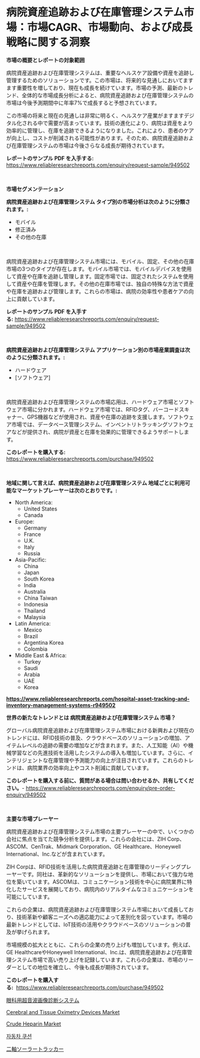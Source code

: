 <p><h1>病院資産追跡および在庫管理システム市場：市場CAGR、市場動向、および成長戦略に関する洞察</h1></p><p><strong>市場の概要とレポートの対象範囲</strong></p>
<p><p>病院資産追跡および在庫管理システムは、重要なヘルスケア設備や資産を追跡し管理するためのソリューションです。この市場は、将来的な見通しにおいてますます重要性を増しており、現在も成長を続けています。市場の予測、最新のトレンド、全体的な市場成長分析によると、病院資産追跡および在庫管理システムの市場は今後予測期間中に年率7%で成長すると予想されています。</p><p>この市場の将来と現在の見通しは非常に明るく、ヘルスケア産業がますますデジタル化される中で需要が高まっています。技術の進化により、病院は資産をより効率的に管理し、在庫を追跡できるようになりました。これにより、患者のケアが向上し、コストが削減される可能性があります。そのため、病院資産追跡および在庫管理システムの市場は今後さらなる成長が期待されています。</p></p>
<p><strong>レポートのサンプル PDF を入手する:</strong> <a href="https://www.reliableresearchreports.com/enquiry/request-sample/949502">https://www.reliableresearchreports.com/enquiry/request-sample/949502</a></p>
<p>&nbsp;</p>
<p><strong>市場セグメンテーション</strong></p>
<p><strong>病院資産追跡および在庫管理システム タイプ別の市場分析は次のように分類されます。:</strong></p>
<p><ul><li>モバイル</li><li>修正済み</li><li>その他の在庫</li></ul></p>
<p>&nbsp;</p>
<p><p>病院資産追跡および在庫管理システム市場には、モバイル、固定、その他の在庫市場の3つのタイプが存在します。モバイル市場では、モバイルデバイスを使用して資産や在庫を追跡し管理します。固定市場では、固定されたシステムを使用して資産や在庫を管理します。その他の在庫市場では、独自の特殊な方法で資産や在庫を追跡および管理します。これらの市場は、病院の効率性や患者ケアの向上に貢献しています。</p></p>
<p><strong>レポートのサンプル PDF を入手する:</strong>&nbsp;<a href="https://www.reliableresearchreports.com/enquiry/request-sample/949502">https://www.reliableresearchreports.com/enquiry/request-sample/949502</a></p>
<p>&nbsp;</p>
<p><strong> 病院資産追跡および在庫管理システム アプリケーション別の市場産業調査は次のように分類されます。:</strong></p>
<p><ul><li>ハードウェア</li><li>[ソフトウェア]</li></ul></p>
<p>&nbsp;</p>
<p><p>病院資産追跡および在庫管理システムの市場応用は、ハードウェア市場とソフトウェア市場に分かれます。ハードウェア市場では、RFIDタグ、バーコードスキャナー、GPS機器などが使用され、資産や在庫の追跡を支援します。ソフトウェア市場では、データベース管理システム、インベントリトラッキングソフトウェアなどが提供され、病院が資産と在庫を効果的に管理できるようサポートします。</p></p>
<p><strong>このレポートを購入する:</strong>&nbsp; <a href="https://www.reliableresearchreports.com/purchase/949502">https://www.reliableresearchreports.com/purchase/949502</a></p>
<p>&nbsp;</p>
<p><strong>地域に関して言えば、病院資産追跡および在庫管理システム 地域ごとに利用可能なマーケットプレーヤーは次のとおりです。:</strong></p>
<p><ul>
    <li>
        North America:
        <ul>
            <li>United States</li>
            <li>Canada</li>
        </ul>
    </li>
    <li>
        Europe:
        <ul>
            <li>Germany</li>
            <li>France</li>
            <li>U.K.</li>
            <li>Italy</li>
            <li>Russia</li>
        </ul>
    </li>
    <li>
        Asia-Pacific:
        <ul>
            <li>China</li>
            <li>Japan</li>
            <li>South Korea</li>
            <li>India</li>
            <li>Australia</li>
            <li>China Taiwan</li>
            <li>Indonesia</li>
            <li>Thailand</li>
            <li>Malaysia</li>
        </ul>
    </li>
    <li>
        Latin America:
        <ul>
            <li>Mexico</li>
            <li>Brazil</li>
            <li>Argentina Korea</li>
            <li>Colombia</li>
        </ul>
    </li>
    <li>
        Middle East & Africa:
        <ul>
            <li>Turkey</li>
            <li>Saudi</li>
            <li>Arabia</li>
            <li>UAE</li>
            <li>Korea</li>
        </ul>
    </li>
    </ul></p>
<p><strong><a href="https://www.reliableresearchreports.com/hospital-asset-tracking-and-inventory-management-systems-r949502">https://www.reliableresearchreports.com/hospital-asset-tracking-and-inventory-management-systems-r949502</a></strong>&nbsp;</p>
<p><strong>世界の新たなトレンドとは 病院資産追跡および在庫管理システム 市場？</strong></p>
<p><p>グローバル病院資産追跡および在庫管理システム市場における新興および現在のトレンドには、RFID技術の普及、クラウドベースのソリューションの増加、アイテムレベルの追跡の需要の増加などが含まれます。また、人工知能（AI）や機械学習などの先進技術を活用したシステムの導入も増加しています。さらに、インテリジェントな在庫管理や予測能力の向上が注目されています。これらのトレンドは、病院業界の効率向上やコスト削減に貢献しています。</p></p>
<p><strong>このレポートを購入する前に、質問がある場合は問い合わせるか、共有してください。</strong>- <a href="https://www.reliableresearchreports.com/enquiry/pre-order-enquiry/949502">https://www.reliableresearchreports.com/enquiry/pre-order-enquiry/949502</a></p>
<p>&nbsp;</p>
<p><strong>主要な市場プレーヤー</strong></p>
<p><p>病院資産追跡および在庫管理システム市場の主要プレーヤーの中で、いくつかの会社に焦点を当てた競争分析を提供します。これらの会社には、ZIH Corp、ASCOM、CenTrak、Midmark Corporation、GE Healthcare、Honeywell International、Inc.などが含まれています。</p><p>ZIH Corpは、RFID技術を活用した病院資産追跡と在庫管理のリーディングプレーヤーです。同社は、革新的なソリューションを提供し、市場において強力な地位を築いています。ASCOMは、コミュニケーション技術を中心に病院業界に特化したサービスを展開しており、病院内のリアルタイムなコミュニケーションを可能にしています。</p><p>これらの企業は、病院資産追跡および在庫管理システム市場において成長しており、技術革新や顧客ニーズへの適応能力によって差別化を図っています。市場の最新トレンドとしては、IoT技術の活用やクラウドベースのソリューションの普及が挙げられます。</p><p>市場規模の拡大とともに、これらの企業の売り上げも増加しています。例えば、GE HealthcareやHoneywell International、Inc.は、病院資産追跡および在庫管理システム市場で高い売り上げを記録しています。これらの企業は、市場のリーダーとしての地位を確立し、今後も成長が期待されています。</p></p>
<p><strong>このレポートを購入する:</strong>&nbsp;&nbsp;<a href="https://www.reliableresearchreports.com/purchase/949502">https://www.reliableresearchreports.com/purchase/949502</a></p>
<p><p><a href="https://github.com/schmahlson/Market-Research-Report-List-1/blob/main/207973125965.md">眼科用超音波画像診断システム</a></p><p><a href="https://www.linkedin.com/pulse/cerebral-tissue-oximetry-devices-market-competitive-analysis-bdgcc?trackingId=5l2dO6kFoph2Rift7izpog%3D%3D">Cerebral and Tissue Oximetry Devices Market</a></p><p><a href="https://github.com/Sinjinluong3e0awx2m195k76/Market-Research-Report-List-2/blob/main/crude-heparin-market.md">Crude Heparin Market</a></p><p><a href="https://github.com/darrellockm3ytan895656/Market-Research-Report-List-1/blob/main/817498324196.md">자동차 쿠션</a></p><p><a href="https://github.com/mohamedbakry57/Market-Research-Report-List-3/blob/main/305614225966.md">二軸ソーラートラッカー</a></p></p>